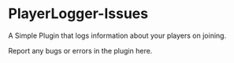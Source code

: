 # PlayerLogger-Issues
A Simple Plugin that logs information about your players on joining.


Report any bugs or errors in the plugin here.
